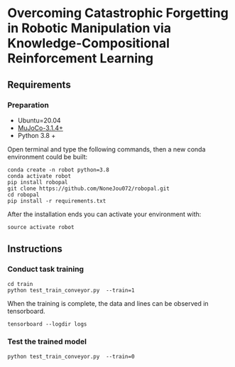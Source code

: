 # Overcoming Catastrophic Forgetting in Robotic Manipulation via Knowledge-Compositional Reinforcement Learning
## Requirements
### Preparation

* Ubuntu=20.04
* [MuJoCo-3.1.4+](http://mujoco.org/)
* Python 3.8 +

Open terminal and type the following commands, then a new conda environment could be built:
```
conda create -n robot python=3.8
conda activate robot
pip install robopal 
git clone https://github.com/NoneJou072/robopal.git
cd robopal
pip install -r requirements.txt
```
After the installation ends you can activate your environment with:
```
source activate robot
```

## Instructions 

### Conduct task training

```
cd train 
python test_train_conveyor.py  --train=1
```

When the training is complete, the data and lines can be observed in tensorboard.

```
tensorboard --logdir logs
```
### Test the trained model
```
python test_train_conveyor.py  --train=0
```